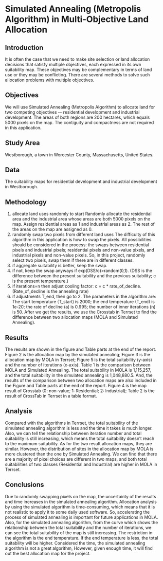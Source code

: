 # Simulated Annealing (Metropolis Algorithm) in Multi-Objective Land Allocation #

## Introduction ##
It is often the case that we need to make site selection or land allocation decisions that satisfy multiple objectives, each expressed in its own suitability map. These objectives may be complementary in terms of land use or they may be conflicting. There are several methods to solve such allocation problems with multiple objectives. 

## Objectives ##
We will use Simulated Annealing (Metropolis Algorithm) to allocate land for two competing objectives -- residential development and industrial development. The areas of both regions are 200 hectares, which equals 5000 pixels on the map. The contiguity and compactness are not required in this application.

## Study Area ##
Westborough, a town in Worcester County, Massachusetts, United States.

## Data ##
The suitability maps for residential development and industrial development in Westborough.

## Methodology ##
1.	allocate land uses randomly to start
Randomly allocate the residential area and the industrial area whose areas are both 5000 pixels on the map. Assign residential areas as 1 and industrial areas as 2. The rest of the areas on the map are assigned as 0.
2.	randomly swap two pixels from different land uses
The difficulty of this algorithm in this application is how to swap the pixels. All possibilities should be considered in the process: the swaps between residential pixels and industrial pixels; residential pixels and non-value pixels, and industrial pixels and non-value pixels. So, in this project, randomly select two pixels, swap them if there are in different classes.
3.	if aggregate suitability is better, keep the swap.
4.	if not, keep the swap anyways if exp(DSS/c)>random(0,1). (DSS is the difference between the present suitability and the previous suitability; c is the present temperature.)
5.	if iterations=n then adjust cooling factor: c = c * rate_of_decline. (Rate_of_decline is the annealing rate)
6.	if adjustments<m and temperature > T_end, then go to 2.
The parameters in the algorithm are:
The start temperature (T_start) is 2000; the end temperature (T_end) is 1e-20; the rate of decline (a) is 0.995; the number of inner iterations (n) is 50.
After we get the results, we use the Crosstab in Terrset to find the difference between two allocation maps (MOLA and Simulated Annealing).

## Results ##
The results are shown in the figure and Table parts at the end of the report.
Figure 2 is the allocation map by the simulated annealing; Figure 3 is the allocation map by MOLA in Terrset; Figure 5 is the total suitability (y-axis) and the number of iterations (x-axis). Table 1 is the comparison between MOLA and Simulated Annealing. The total suitability in MOLA is 1,115,257, and the total suitability in the simulated annealing is 1,048,880.5.
And, the results of the comparison between two allocation maps are also included in the Figure and Table parts at the end of the report.
Figure 4 is the map result of Crosstab (0: non-value; 1: Residential; 2: Industrial); Table 2 is the result of CrossTab in Terrset in a table format.

## Analysis ##
Compared with the algorithms in Terrset, the total suitability of the simulated annealing algorithm is less and the time it takes is much longer. Also, we can tell the relationship between iteration number and total suitability is still increasing, which means the total suitability doesn’t reach to the maximum suitability. As for the two result allocation maps, they are similar. However, the distribution of sites in the allocation map by MOLA is more clustered than the one by Simulated Annealing. We can find that there are a majority of pixel choices are different in two maps, and both total suitabilities of two classes (Residential and Industrial) are higher in MOLA in Terrset.

## Conclusions ##
Due to randomly swapping pixels on the map, the uncertainty of the results and time increases in the simulated annealing algorithm. Allocation analysis by using the simulated algorithm is time-consuming, which means that it is not realistic to apply it to some daily used software. So, accelerating the process of simulated annealing is important for future applications in MOLA. Also, for the simulated annealing algorithm, from the curve which shows the relationship between the total suitability and the number of iterations, we can see the total suitability of the map is still increasing. The restriction in the algorithm is the end temperature. If the end temperature is less, the total suitability will be higher. Considered the time, the simulated annealing algorithm is not a great algorithm, However, given enough time, it will find out the best allocation map for the project.
